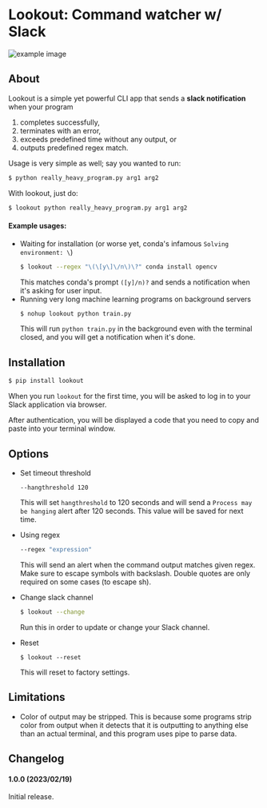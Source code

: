 # Lookout: Command watcher w/ Slack
![example image](https://i.stack.imgur.com/fIh5J.png)
## About
Lookout is a simple yet powerful CLI app that sends a **slack notification** when your program

1. completes successfully,
2. terminates with an error,
3. exceeds predefined time without any output, or
4. outputs predefined regex match.

Usage is very simple as well; say you wanted to run:
```sh
$ python really_heavy_program.py arg1 arg2
```
With lookout, just do:
```sh
$ lookout python really_heavy_program.py arg1 arg2
```

#### Example usages:
- Waiting for installation (or worse yet, conda's infamous `Solving environment: \`)
  ```sh
  $ lookout --regex "\(\[y\]\/n\)\?" conda install opencv
  ```
  This matches conda's prompt `([y]/n)?` and sends a notification when it's asking for user input.
- Running very long machine learning programs on background servers
  ```sh
  $ nohup lookout python train.py
  ```
  This will run `python train.py` in the background even with the terminal closed, and you will get a notification when it's done.

## Installation
```sh
$ pip install lookout
```
When you run `lookout` for the first time, you will be asked to log in to your Slack application via browser.

After authentication, you will be displayed a code that you need to copy and paste into your terminal window.

## Options
- Set timeout threshold
  ```
  --hangthreshold 120
  ```
  This will set `hangthreshold` to 120 seconds and will send a `Process may be hanging` alert after 120 seconds. This value will be saved for next time.

- Using regex
  ```sh
  --regex "expression"
  ```
  This will send an alert when the command output matches given regex. Make sure to escape symbols with backslash. Double quotes are only required on some cases (to escape sh).

- Change slack channel
  ```sh
  $ lookout --change
  ```
  Run this in order to update or change your Slack channel.

- Reset
  ```
  $ lookout --reset
  ```
  This will reset to factory settings.

## Limitations
- Color of output may be stripped. This is because some programs strip color from output when it detects that it is outputting to anything else than an actual terminal, and this program uses pipe to parse data.

## Changelog
#### 1.0.0 (2023/02/19)
Initial release.